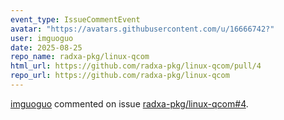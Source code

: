 ```yaml
---
event_type: IssueCommentEvent
avatar: "https://avatars.githubusercontent.com/u/16666742?"
user: imguoguo
date: 2025-08-25
repo_name: radxa-pkg/linux-qcom
html_url: https://github.com/radxa-pkg/linux-qcom/pull/4
repo_url: https://github.com/radxa-pkg/linux-qcom
---
```


<a href='https://github.com/imguoguo' target='_blank'>imguoguo</a> commented on issue <a href='https://github.com/radxa-pkg/linux-qcom/pull/4' target='_blank'>radxa-pkg/linux-qcom#4</a>.

<small>